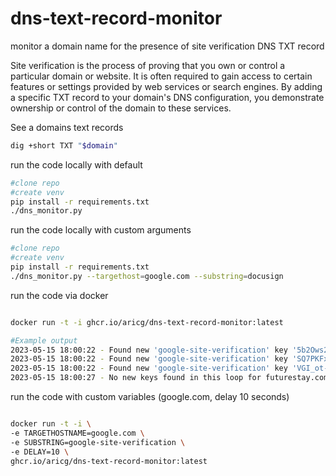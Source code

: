# dns-text-record-monitor
monitor a domain name for the presence of site verification DNS TXT record

Site verification is the process of proving that you own or control a particular domain or website. It is often required to gain access to certain features or settings provided by web services or search engines. By adding a specific TXT record to your domain's DNS configuration, you demonstrate ownership or control of the domain to these services.

See a domains text records
```bash
dig +short TXT "$domain"
```

run the code locally with default
```bash
#clone repo
#create venv
pip install -r requirements.txt
./dns_monitor.py
```

run the code locally with custom arguments
```bash
#clone repo
#create venv
pip install -r requirements.txt
./dns_monitor.py --targethost=google.com --substring=docusign

```


run the code via docker
```bash

docker run -t -i ghcr.io/aricg/dns-text-record-monitor:latest

#Example output
2023-05-15 18:00:22 - Found new 'google-site-verification' key '5b2Ows2wRigUWdMsNX-LPNNo-wyRYULK6Gd2yvbTypQ' in TXT record
2023-05-15 18:00:22 - Found new 'google-site-verification' key 'SQ7PKFx3wTU6BmkOSX03TAidepYF1pZwfcf9F_FZSrg' in TXT record
2023-05-15 18:00:22 - Found new 'google-site-verification' key 'VGI_ot-3h14rDOnZIuMvMVYiR-YxO0VI4o1dMvzLyXM' in TXT record
2023-05-15 18:00:27 - No new keys found in this loop for futurestay.com
```

run the code with custom variables (google.com, delay 10 seconds)
```bash

docker run -t -i \
-e TARGETHOSTNAME=google.com \
-e SUBSTRING=google-site-verification \
-e DELAY=10 \
ghcr.io/aricg/dns-text-record-monitor:latest
```
